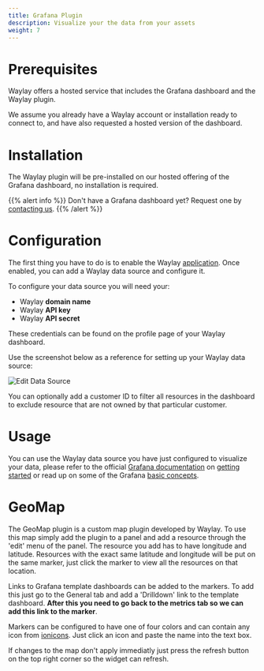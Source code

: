 ```yaml
---
title: Grafana Plugin
description: Visualize your the data from your assets
weight: 7
---
```


# Prerequisites

Waylay offers a hosted service that includes the Grafana dashboard and the Waylay plugin.

We assume you already have a Waylay account or installation ready to connect to, and have also requested a hosted version of the dashboard.

# Installation

The Waylay plugin will be pre-installed on our hosted offering of the Grafana dashboard, no installation is required.

{{% alert info %}}
Don't have a Grafana dashboard yet? Request one by [contacting us](mailto:support@waylay.io).
{{% /alert %}}

# Configuration

The first thing you have to do is to enable the Waylay [application](http://docs.grafana.org/plugins/apps/#enabling-app-plugins). Once enabled, you can add a Waylay data source and configure it.

To configure your data source you will need your:

* Waylay **domain name**
* Waylay **API key**
* Waylay **API secret**

These credentials can be found on the profile page of your Waylay dashboard.

Use the screenshot below as a reference for setting up your Waylay data source:

![Edit Data Source](usage/grafana/datasource.png)

You can optionally add a customer ID to filter all resources in the dashboard to exclude resource that are not owned by that particular customer.

# Usage

You can use the Waylay data source you have just configured to visualize your data, please refer to the official [Grafana documentation](http://docs.grafana.org/) on [getting started](http://docs.grafana.org/guides/getting_started/) or read up on some of the Grafana [basic concepts](http://docs.grafana.org/guides/basic_concepts/).

# GeoMap

The GeoMap plugin is a custom map plugin developed by Waylay. To use this map simply add the plugin to a panel and add a resource through the 'edit' menu of the panel. The resource you add has to have longitude and latitude. Resources with the exact same latitude and longitude will be put on the same marker, just click the marker to view all the resources on that location.

Links to Grafana template dashboards can be added to the markers. To add this just go to the General tab and add a 'Drilldown' link to the template dashboard. __**After this you need to go back to the metrics tab so we can add this link to the marker**__.

Markers can be configured to have one of four colors and can contain any icon from [ionicons](http://ionicons.com/). Just click an icon and paste the name into the text box.

If changes to the map don't apply immediatly just press the refresh button on the top right corner so the widget can refresh.
